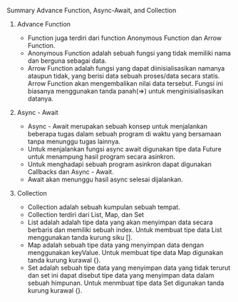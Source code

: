Summary Advance Function, Async-Await, and Collection

1. Advance Function
    - Function juga terdiri dari function Anonymous Function dan Arrow Function.
    - Anonymous Function adalah sebuah fungsi yang tidak memiliki nama dan berguna sebagai data.
    - Arrow Function adalah fungsi yang dapat diinisialisasikan namanya ataupun tidak, yang berisi data sebuah proses/data secara statis. Arrow Function akan mengembalikan nilai data tersebut. Fungsi ini biasanya menggunakan tanda panah(=>) untuk menginisialisasikan datanya.

2. Async - Await
    - Async - Await merupakan sebuah konsep untuk menjalankan beberapa tugas dalam sebuah program di waktu yang bersamaan tanpa menunggu tugas lainnya.
    - Untuk menjalankan fungsi async await digunakan tipe data Future untuk menampung hasil program secara asinkron.
    - Untuk menghadapi sebuah program asinkron dapat digunakan Callbacks dan Async - Await.
    - Await akan menunggu hasil async selesai dijalankan.

3. Collection
    - Collection adalah sebuah kumpulan sebuah tempat.
    - Collection terdiri dari List, Map, dan Set
    - List adalah adalah tipe data yang akan menyimpan data secara berbaris dan memiliki sebuah index. Untuk membuat tipe data List menggunakan tanda kurung siku [].
    - Map adalah sebuah tipe data yang menyimpan data dengan menggunakan keyValue. Untuk membuat tipe data Map digunakan tanda kurung kurawal {}.
    - Set adalah sebuah tipe data yang menyimpan data yang tidak terurut dan set ini dapat disebut tipe data yang menyimpan data dalam sebuah himpunan. Untuk menmbuat tipe data Set digunakan tanda kurung kurawal {}.
